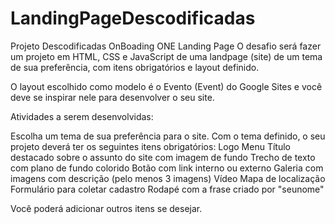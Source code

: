 # LandingPageDescodificadas
Projeto Descodificadas OnBoading ONE Landing Page
O desafio será fazer um projeto em HTML, CSS e JavaScript de uma landpage (site) de um tema de sua preferência, com itens obrigatórios e layout definido.

O layout escolhido como modelo é o Evento (Event) do Google Sites e você deve se inspirar nele para desenvolver o seu site.

 Atividades a serem desenvolvidas:

Escolha um tema de sua preferência para o site.
Com o tema definido, o seu projeto deverá ter os seguintes itens obrigatórios:
Logo
Menu
Título destacado sobre o assunto do site com imagem de fundo
Trecho de texto com plano de fundo colorido
Botão com link interno ou externo
Galeria com imagens com descrição (pelo menos 3 imagens)
Vídeo
Mapa de localização
Formulário para coletar cadastro
Rodapé com a frase criado por "seunome"


Você poderá adicionar outros itens se desejar.
